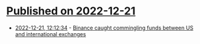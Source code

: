 # [Published on 2022-12-21](index.md)

* [2022-12-21, 12:12:34](https://news.ycombinator.com/item?id=34079629) - [Binance caught commingling funds between US and international exchanges](https://dirtybubblemedia.substack.com/p/is-binanceus-a-fake-exchange)
